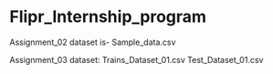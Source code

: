 # Flipr_Internship_program
Assignment_02 dataset is- Sample_data.csv

Assignment_03 dataset: Trains_Dataset_01.csv
                       Test_Dataset_01.csv
